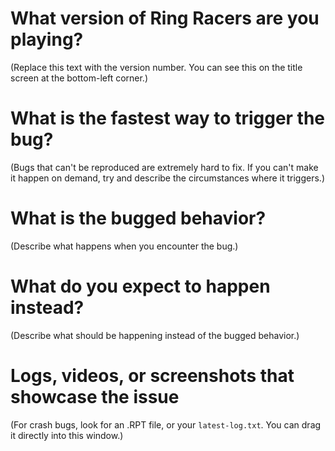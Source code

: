 # What version of Ring Racers are you playing?

(Replace this text with the version number. You can see this on the title screen at the bottom-left corner.)

# What is the fastest way to trigger the bug?

(Bugs that can't be reproduced are extremely hard to fix. If you can't make it happen on demand, try and describe the circumstances where it triggers.)

# What is the bugged behavior? 

(Describe what happens when you encounter the bug.)

# What do you expect to happen instead?

(Describe what should be happening instead of the bugged behavior.)

# Logs, videos, or screenshots that showcase the issue

(For crash bugs, look for an .RPT file, or your `latest-log.txt`. You can drag it directly into this window.)